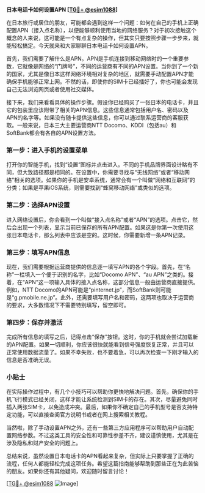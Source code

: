 **日本电话卡如何设置APN [[TG💪+ @esim1088](https://t.me/s/esim1088)]**

在日本旅行或居住的朋友，可能都会遇到这样一个问题：如何在自己的手机上正确配置APN（接入点名称），以便能够顺利使用当地的网络服务？对于初次接触这个概念的人来说，这可能是一个有点复杂的操作，但其实只要按照步骤一步步来，就能轻松搞定。今天就来和大家聊聊日本电话卡如何设置APN。

首先，我们需要了解什么是APN。APN是手机连接到移动网络时的一个重要参数，它就像是网络的“门牌号”，不同的运营商有不同的APN设置。当你到了一个新的国家，尤其是像日本这样网络环境相对复杂的地区，就需要手动配置APN才能确保手机能够正常上网。不然的话，即使你的SIM卡已经插好了，你也可能会发现自己无法浏览网页或者使用社交媒体。

接下来，我们来看看具体的操作步骤。假设你已经购买了一张日本的电话卡，并且它的包装里应该附带了相关的APN信息。这些信息通常包括用户名、密码以及APN的名字等。如果没有随卡提供这些信息，你可以通过联系运营商的客服获取。一般来说，日本三大主要运营商NTT Docomo、KDDI（包括au）和SoftBank都会有各自的APN设置方法。

### 第一步：进入手机的设置菜单

打开你的智能手机，找到“设置”图标并点击进入。不同的手机品牌界面设计略有不同，但大致路径都是相同的。在设置中，你需要寻找与“无线网络”或者“移动网络”相关的选项。如果你的手机是安卓系统，通常会有一个叫做“网络和互联网”的分类；如果是苹果iOS系统，则需要找到“蜂窝移动网络”或类似的选项。

### 第二步：选择APN设置

进入网络设置后，你会看到一个叫做“接入点名称”或者“APN”的选项。点击它，然后会出现一个列表，显示当前已保存的所有APN配置。如果这是你第一次使用这张日本电话卡，那么列表中应该是空的。这时候，你需要新增一条APN记录。

### 第三步：填写APN信息

现在，我们需要根据运营商提供的信息逐一填写APN的各个字段。首先，在“名称”一栏填入一个便于识别的名字，比如“Docomo APN”、“au APN”之类的。接着，在“APN”这一项输入具体的接入点名称，这部分信息一般由运营商直接提供。例如，NTT Docomo的APN可能是“pinternet.jp”，而SoftBank则可能是“g.pmobile.ne.jp”。此外，还需要填写用户名和密码，这两项也取决于运营商的要求，大多数情况下不需要特别填写，留空即可。

### 第四步：保存并激活

完成所有信息的填写之后，记得点击“保存”按钮。这时，你的手机就会尝试加载新的APN配置。如果一切顺利，你应该很快就能看到信号强度恢复正常，并且可以正常使用数据流量了。如果不幸失败，也不要着急，可以再次检查一下刚才输入的信息是否准确无误。

### 小贴士

在实际操作过程中，有几个小技巧可以帮助你更快地解决问题。首先，确保你的手机飞行模式已经关闭，这样才能让系统检测到SIM卡的存在。其次，尽量避免同时插入两张SIM卡，以免造成冲突。最后，如果你不确定自己的手机型号是否支持特定功能，可以直接查阅官方说明书或者在网上搜索相关教程。

当然啦，除了手动设置APN之外，还有一些第三方应用程序可以帮助用户自动配置网络参数。不过这类工具的安全性和可靠性参差不齐，建议谨慎使用，尤其是在涉及隐私和财产安全的问题上。

总结来说，虽然设置日本电话卡的APN看起来复杂，但实际上只要掌握了正确的流程，任何人都能轻松完成这项任务。希望这篇指南能够帮助到那些正在为此苦恼的朋友。如果你还有其他疑问，欢迎随时留言讨论！

[[TG💪+ @esim1088](https://t.me/s/esim1088) ![Image](https://i.postimg.cc/4NQfJmqS/Snipaste-2025-05-13-00-14-12.png)]